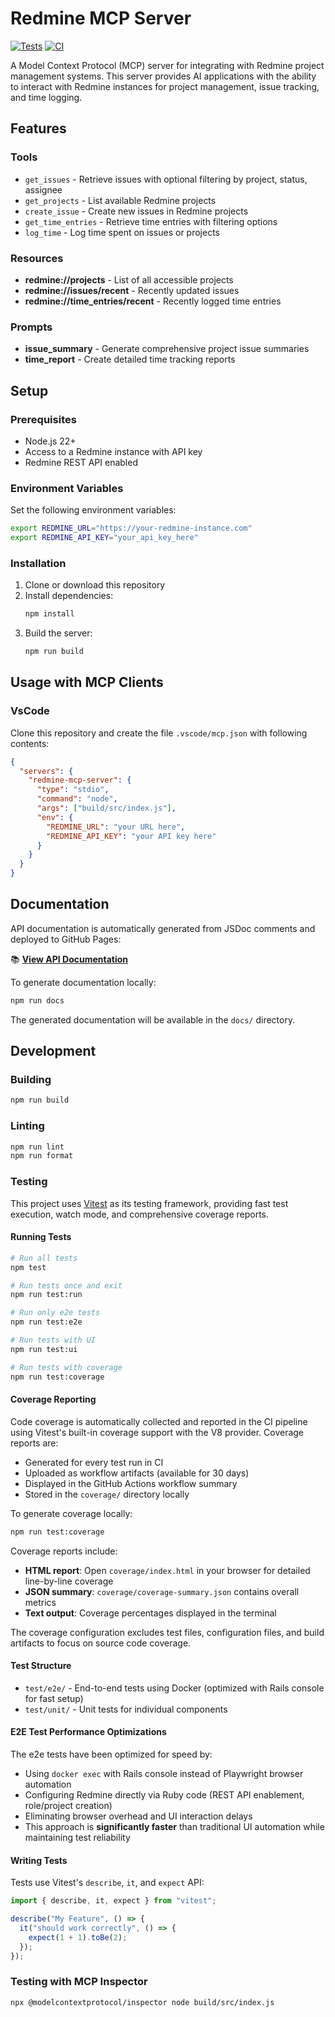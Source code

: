 # Redmine MCP Server

[![Tests](https://github.com/Wint3rmute/redmine-mcp/actions/workflows/tests.yml/badge.svg)](https://github.com/Wint3rmute/redmine-mcp/actions/workflows/tests.yml)
[![CI](https://github.com/Wint3rmute/redmine-mcp/actions/workflows/ci.yml/badge.svg)](https://github.com/Wint3rmute/redmine-mcp/actions/workflows/ci.yml)

A Model Context Protocol (MCP) server for integrating with Redmine project
management systems. This server provides AI applications with the ability to
interact with Redmine instances for project management, issue tracking, and time
logging.

## Features

### Tools

- `get_issues` - Retrieve issues with optional filtering by project, status,
  assignee
- `get_projects` - List available Redmine projects
- `create_issue` - Create new issues in Redmine projects
- `get_time_entries` - Retrieve time entries with filtering options
- `log_time` - Log time spent on issues or projects

### Resources

- **redmine://projects** - List of all accessible projects
- **redmine://issues/recent** - Recently updated issues
- **redmine://time_entries/recent** - Recently logged time entries

### Prompts

- **issue_summary** - Generate comprehensive project issue summaries
- **time_report** - Create detailed time tracking reports

## Setup

### Prerequisites

- Node.js 22+
- Access to a Redmine instance with API key
- Redmine REST API enabled

### Environment Variables

Set the following environment variables:

```bash
export REDMINE_URL="https://your-redmine-instance.com"
export REDMINE_API_KEY="your_api_key_here"
```

### Installation

1. Clone or download this repository
2. Install dependencies:
   ```bash
   npm install
   ```
3. Build the server:
   ```bash
   npm run build
   ```

## Usage with MCP Clients

### VsCode

Clone this repository and create the file `.vscode/mcp.json` with following
contents:

```json
{
  "servers": {
    "redmine-mcp-server": {
      "type": "stdio",
      "command": "node",
      "args": ["build/src/index.js"],
      "env": {
        "REDMINE_URL": "your URL here",
        "REDMINE_API_KEY": "your API key here"
      }
    }
  }
}
```

## Documentation

API documentation is automatically generated from JSDoc comments and deployed to
GitHub Pages:

📚 **[View API Documentation](https://wint3rmute.github.io/redmine-mcp/)**

To generate documentation locally:

```bash
npm run docs
```

The generated documentation will be available in the `docs/` directory.

## Development

### Building

```bash
npm run build
```

### Linting

```bash
npm run lint
npm run format
```

### Testing

This project uses [Vitest](https://vitest.dev/) as its testing framework,
providing fast test execution, watch mode, and comprehensive coverage reports.

#### Running Tests

```bash
# Run all tests
npm test

# Run tests once and exit
npm run test:run

# Run only e2e tests
npm run test:e2e

# Run tests with UI
npm run test:ui

# Run tests with coverage
npm run test:coverage
```

#### Coverage Reporting

Code coverage is automatically collected and reported in the CI pipeline using
Vitest's built-in coverage support with the V8 provider. Coverage reports are:

- Generated for every test run in CI
- Uploaded as workflow artifacts (available for 30 days)
- Displayed in the GitHub Actions workflow summary
- Stored in the `coverage/` directory locally

To generate coverage locally:

```bash
npm run test:coverage
```

Coverage reports include:

- **HTML report**: Open `coverage/index.html` in your browser for detailed
  line-by-line coverage
- **JSON summary**: `coverage/coverage-summary.json` contains overall metrics
- **Text output**: Coverage percentages displayed in the terminal

The coverage configuration excludes test files, configuration files, and build
artifacts to focus on source code coverage.

#### Test Structure

- `test/e2e/` - End-to-end tests using Docker (optimized with Rails console for fast setup)
- `test/unit/` - Unit tests for individual components

#### E2E Test Performance Optimizations

The e2e tests have been optimized for speed by:

- Using `docker exec` with Rails console instead of Playwright browser automation
- Configuring Redmine directly via Ruby code (REST API enablement, role/project creation)
- Eliminating browser overhead and UI interaction delays
- This approach is **significantly faster** than traditional UI automation while maintaining test reliability

#### Writing Tests

Tests use Vitest's `describe`, `it`, and `expect` API:

```typescript
import { describe, it, expect } from "vitest";

describe("My Feature", () => {
  it("should work correctly", () => {
    expect(1 + 1).toBe(2);
  });
});
```

### Testing with MCP Inspector

```bash
npx @modelcontextprotocol/inspector node build/src/index.js
```
